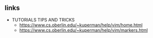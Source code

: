 ## links
* TUTORIALS TIPS AND TRICKS
    * https://www.cs.oberlin.edu/~kuperman/help/vim/home.html
    * https://www.cs.oberlin.edu/~kuperman/help/vim/markers.html
